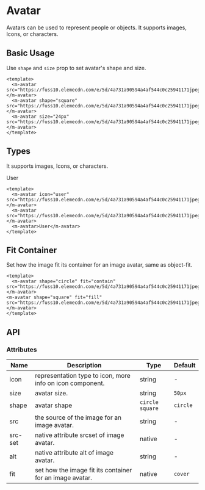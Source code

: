 # Avatar

Avatars can be used to represent people or objects. It supports images, Icons, or characters.

## Basic Usage

Use `shape` and `size` prop to set avatar's shape and size.

<m-avatar src="https://fuss10.elemecdn.com/e/5d/4a731a90594a4af544c0c25941171jpeg.jpeg"></m-avatar>
<m-avatar shape="square" src="https://fuss10.elemecdn.com/e/5d/4a731a90594a4af544c0c25941171jpeg.jpeg"></m-avatar>
<m-avatar size="24px" src="https://fuss10.elemecdn.com/e/5d/4a731a90594a4af544c0c25941171jpeg.jpeg"></m-avatar>

```vue
<template>
  <m-avatar src="https://fuss10.elemecdn.com/e/5d/4a731a90594a4af544c0c25941171jpeg.jpeg"></m-avatar>
  <m-avatar shape="square" src="https://fuss10.elemecdn.com/e/5d/4a731a90594a4af544c0c25941171jpeg.jpeg"></m-avatar>
  <m-avatar size="24px" src="https://fuss10.elemecdn.com/e/5d/4a731a90594a4af544c0c25941171jpeg.jpeg"></m-avatar>
</template>
```

## Types

It supports images, Icons, or characters.

<m-avatar icon="user" src="https://fuss10.elemecdn.com/e/5d/4a731a90594a4af544c0c25941171jpeg.jpeg"></m-avatar>
<m-avatar src="https://fuss10.elemecdn.com/e/5d/4a731a90594a4af544c0c25941171jpeg.jpeg"></m-avatar>
<m-avatar>User</m-avatar>

```vue
<template>
  <m-avatar icon="user" src="https://fuss10.elemecdn.com/e/5d/4a731a90594a4af544c0c25941171jpeg.jpeg"></m-avatar>
  <m-avatar src="https://fuss10.elemecdn.com/e/5d/4a731a90594a4af544c0c25941171jpeg.jpeg"></m-avatar>
  <m-avatar>User</m-avatar>
</template>
```


## Fit Container

Set how the image fit its container for an image avatar, same as object-fit.

<m-avatar shape="circle" fit="contain" src="https://fuss10.elemecdn.com/e/5d/4a731a90594a4af544c0c25941171jpeg.jpeg"></m-avatar>
<m-avatar shape="square" fit="fill" src="https://fuss10.elemecdn.com/e/5d/4a731a90594a4af544c0c25941171jpeg.jpeg"></m-avatar>

```vue
<template>
  <m-avatar shape="circle" fit="contain" src="https://fuss10.elemecdn.com/e/5d/4a731a90594a4af544c0c25941171jpeg.jpeg"></m-avatar>
<m-avatar shape="square" fit="fill" src="https://fuss10.elemecdn.com/e/5d/4a731a90594a4af544c0c25941171jpeg.jpeg"></m-avatar>
</template>
```

## API

### Attributes

| Name | Description | Type | Default |
| --- | --- | --- | --- |
| icon | representation type to icon, more info on icon component. | string | - |
| size | avatar size. | string | `50px` |
| shape | 	avatar shape | `circle` `square` | `circle` |
| src | the source of the image for an image avatar. | string | - |
| src-set | native attribute srcset of image avatar. | native | - |
| alt | native attribute alt of image avatar.| string | - |
|fit | set how the image fit its container for an image avatar. | native | `cover`|